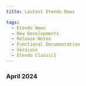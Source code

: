 ```yaml
---
title: Lastest Etendo News

tags:
  - Etendo News
  - New Developments
  - Release Notes
  - Functional Documentation
  - Versions
  - Etendo Classic}
---
```


### April 2024